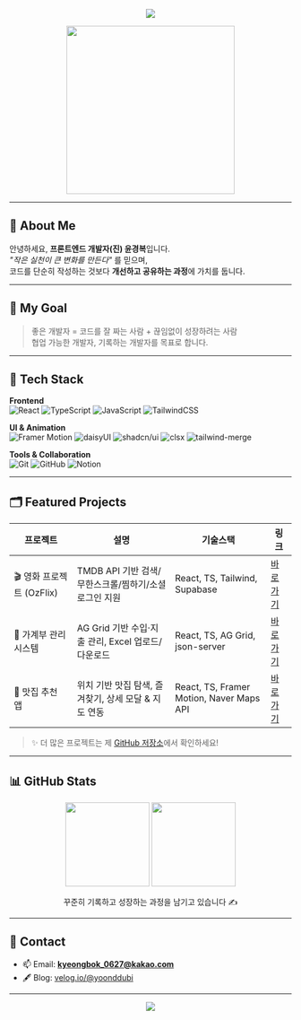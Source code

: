 <p align="center">
  <img src="https://readme-typing-svg.herokuapp.com?font=Fira+Code&pause=600&color=36BCF7&center=true&vCenter=true&width=500&lines=Frontend+Developer+in+Progress;Always+Learning+%26+Building;Welcome+to+Kyungbok's+GitHub!" />
</p>

<p align="center">
  <img src="https://media.giphy.com/media/qgQUggAC3Pfv687qPC/giphy.gif" width="300"/>
</p>

---

## 👋 About Me
안녕하세요, **프론트엔드 개발자(진) 윤경복**입니다.  
_"작은 실천이 큰 변화를 만든다"_ 를 믿으며,  
코드를 단순히 작성하는 것보다 **개선하고 공유하는 과정**에 가치를 둡니다.  

---

## 🎯 My Goal
> 좋은 개발자 = 코드를 잘 짜는 사람 + 끊임없이 성장하려는 사람  
> 협업 가능한 개발자, 기록하는 개발자를 목표로 합니다.  

---

## 🧩 Tech Stack

**Frontend**  
![React](https://img.shields.io/badge/React-61DAFB?logo=react&logoColor=black)
![TypeScript](https://img.shields.io/badge/TypeScript-3178C6?logo=typescript&logoColor=white)
![JavaScript](https://img.shields.io/badge/JavaScript-F7DF1E?logo=javascript&logoColor=black)
![TailwindCSS](https://img.shields.io/badge/TailwindCSS-06B6D4?logo=tailwindcss&logoColor=white)

**UI & Animation**  
![Framer Motion](https://img.shields.io/badge/FramerMotion-0055FF?logo=framer&logoColor=white)
![daisyUI](https://img.shields.io/badge/DaisyUI-5A0EF8?logo=tailwindcss&logoColor=white)
![shadcn/ui](https://img.shields.io/badge/ShadcnUI-000000?logo=radixui&logoColor=white)
![clsx](https://img.shields.io/badge/clsx-000000?logo=javascript&logoColor=white)
![tailwind-merge](https://img.shields.io/badge/tailwind--merge-06B6D4?logo=tailwindcss&logoColor=white)

**Tools & Collaboration**  
![Git](https://img.shields.io/badge/Git-F05032?logo=git&logoColor=white)
![GitHub](https://img.shields.io/badge/GitHub-181717?logo=github&logoColor=white)
![Notion](https://img.shields.io/badge/Notion-000000?logo=notion&logoColor=white)


---

## 🗂 Featured Projects

| 프로젝트 | 설명 | 기술스택 | 링크 |
|----------|------|----------|------|
| 🎬 영화 프로젝트 (OzFlix) | TMDB API 기반 검색/무한스크롤/찜하기/소셜 로그인 지원 | React, TS, Tailwind, Supabase | [바로가기](https://ozflix.vercel.app) |
| 📒 가계부 관리 시스템 | AG Grid 기반 수입·지출 관리, Excel 업로드/다운로드 | React, TS, AG Grid, json-server | [바로가기](https://account-bok.vercel.app) |
| 🍜 맛집 추천 앱 | 위치 기반 맛집 탐색, 즐겨찾기, 상세 모달 & 지도 연동 | React, TS, Framer Motion, Naver Maps API | [바로가기](https://github.com/kyung-bok/delicious-store) |

> ✨ 더 많은 프로젝트는 제 [GitHub 저장소](https://github.com/KYUNG-BOK?tab=repositories)에서 확인하세요!


---

## 📊 GitHub Stats

<p align="center">
  <img src="https://github-readme-stats.vercel.app/api?username=KYUNG-BOK&show_icons=true&theme=tokyonight" height="150px"/>
  <img src="https://github-readme-stats.vercel.app/api/top-langs/?username=KYUNG-BOK&layout=compact&theme=tokyonight" height="150px"/>
</p>

<p align="center">
  꾸준히 기록하고 성장하는 과정을 남기고 있습니다 ✍️
</p>

---

## 💬 Contact

- 📫 Email: **kyeongbok_0627@kakao.com**  
- 🖋️ Blog: [velog.io/@yoonddubi](https://velog.io/@yoonddubi)  

---

<p align="center">
  <img src="https://capsule-render.vercel.app/api?type=waving&color=gradient&height=200&section=footer"/>
</p>
